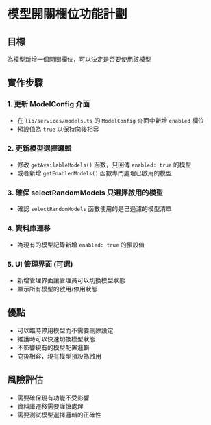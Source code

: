 # 模型開關欄位功能計劃

## 目標
為模型新增一個開關欄位，可以決定是否要使用該模型

## 實作步驟

### 1. 更新 ModelConfig 介面
- 在 `lib/services/models.ts` 的 `ModelConfig` 介面中新增 `enabled` 欄位
- 預設值為 `true` 以保持向後相容

### 2. 更新模型選擇邏輯
- 修改 `getAvailableModels()` 函數，只回傳 `enabled: true` 的模型
- 或者新增 `getEnabledModels()` 函數專門處理已啟用的模型

### 3. 確保 selectRandomModels 只選擇啟用的模型
- 確認 `selectRandomModels` 函數使用的是已過濾的模型清單

### 4. 資料庫遷移
- 為現有的模型記錄新增 `enabled: true` 的預設值

### 5. UI 管理界面 (可選)
- 新增管理界面讓管理員可以切換模型狀態
- 顯示所有模型的啟用/停用狀態

## 優點
- 可以臨時停用模型而不需要刪除設定
- 維護時可以快速切換模型狀態
- 不影響現有的模型配置邏輯
- 向後相容，現有模型預設為啟用

## 風險評估
- 需要確保現有功能不受影響
- 資料庫遷移需要謹慎處理
- 需要測試模型選擇邏輯的正確性